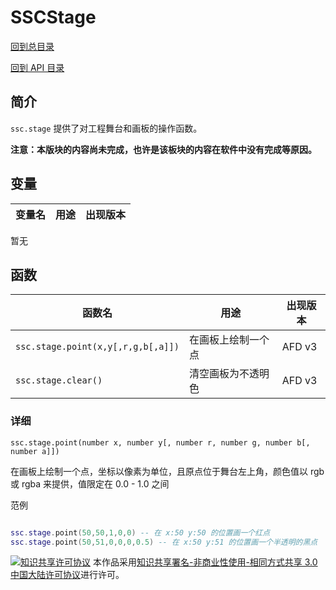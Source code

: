 # SSCStage

[回到总目录](../index.md#目录)

[回到 API 目录](menu.md#api-目录)

## 简介

`ssc.stage` 提供了对工程舞台和画板的操作函数。

**注意：本版块的内容尚未完成，也许是该板块的内容在软件中没有完成等原因。**

## 变量

变量名|用途|出现版本
-|-|-
暂无

## 函数

函数名|用途|出现版本
-|-|-
`ssc.stage.point(x,y[,r,g,b[,a]])`|在画板上绘制一个点|AFD v3
`ssc.stage.clear()`|清空画板为不透明色|AFD v3

### 详细

`ssc.stage.point(number x, number y[, number r, number g, number b[, number a]])`

在画板上绘制一个点，坐标以像素为单位，且原点位于舞台左上角，颜色值以 rgb 或 rgba 来提供，值限定在 0.0 - 1.0 之间

范例

```lua

ssc.stage.point(50,50,1,0,0) -- 在 x:50 y:50 的位置画一个红点
ssc.stage.point(50,51,0,0,0,0.5) -- 在 x:50 y:51 的位置画一个半透明的黑点

```

[![知识共享许可协议](https://i.creativecommons.org/l/by-nc-sa/3.0/cn/88x31.png)](http://creativecommons.org/licenses/by-nc-sa/3.0/cn/)
本作品采用[知识共享署名-非商业性使用-相同方式共享 3.0 中国大陆许可协议](http://creativecommons.org/licenses/by-nc-sa/3.0/cn/)进行许可。


